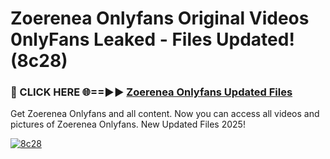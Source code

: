 # Zoerenea Onlyfans Original Videos 0nlyFans Leaked - Files Updated! (8c28)

<h3>🔴 CLICK HERE 🌐==►► <a href="https://tinyurl.com/ehrbuxhb" rel="nofollow">Zoerenea Onlyfans Updated Files</a></h3>

Get Zoerenea Onlyfans and all content. Now you can access all videos and pictures of Zoerenea Onlyfans. New Updated Files 2025!

[![8c28](https://i.imgur.com/lVYEuWS.gif)](https://tinyurl.com/ehrbuxhb)
